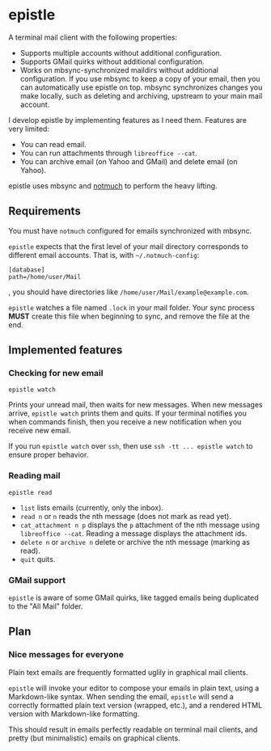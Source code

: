 # epistle

A terminal mail client with the following properties:

* Supports multiple accounts without additional configuration.
* Supports GMail quirks without additional configuration.
* Works on mbsync-synchronized maildirs without additional configuration.
  If you use mbsync to keep a copy of your email, then you can automatically use epistle on top.
  mbsync synchronizes changes you make locally, such as deleting and archiving, upstream to your main mail account.

I develop epistle by implementing features as I need them.
Features are very limited:

* You can read email.
* You can run attachments through `libreoffice --cat`.
* You can archive email (on Yahoo and GMail) and delete email (on Yahoo).

epistle uses mbsync and [notmuch](https://notmuchmail.org/) to perform the heavy lifting.

## Requirements

You must have `notmuch` configured for emails synchronized with mbsync.

`epistle` expects that the first level of your mail directory corresponds to different email accounts.
That is, with `~/.notmuch-config`:

```
[database]
path=/home/user/Mail
```

, you should have directories like `/home/user/Mail/example@example.com`.

`epistle` watches a file named `.lock` in your mail folder.
Your sync process **MUST** create this file when beginning to sync, and remove the file at the end.

## Implemented features

### Checking for new email

```
epistle watch
```

Prints your unread mail, then waits for new messages.
When new messages arrive, `epistle watch` prints them and quits.
If your terminal notifies you when commands finish, then you receive a new notification when you receive new email.

If you run `epistle watch` over `ssh`, then use `ssh -tt ... epistle watch` to ensure proper behavior.

### Reading mail

```
epistle read
```

* `list` lists emails (currently, only the inbox).
* `read n` or `n` reads the nth message (does not mark as read yet).
* `cat_attachment n p` displays the `p` attachment of the nth message using `libreoffice --cat`.
  Reading a message displays the attachment ids.
* `delete n` or `archive n` delete or archive the nth message (marking as read).
* `quit` quits.

### GMail support

`epistle` is aware of some GMail quirks, like tagged emails being duplicated to the "All Mail" folder.

## Plan

### Nice messages for everyone

Plain text emails are frequently formatted uglily in graphical mail clients.

`epistle` will invoke your editor to compose your emails in plain text, using a Markdown-like syntax.
When sending the email, `epistle` will send a correctly formatted plain text version (wrapped, etc.), and a rendered HTML version with Markdown-like formatting.

This should result in emails perfectly readable on terminal mail clients, and pretty (but minimalistic) emails on graphical clients.
